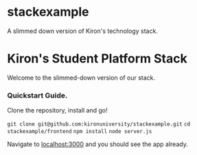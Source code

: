 # stackexample
A slimmed down version of Kiron's technology stack. 

# Kiron's Student Platform Stack
Welcome to the slimmed-down version of our stack.

### Quickstart Guide.
Clone the repository, install and go!

`git clone git@github.com:kironuniversity/stackexample.git`
`cd stackexample/frontend`
`npm install`
`node server.js`

Navigate to [localhost:3000](http://localhost:3000/) and you should see the app already. 

